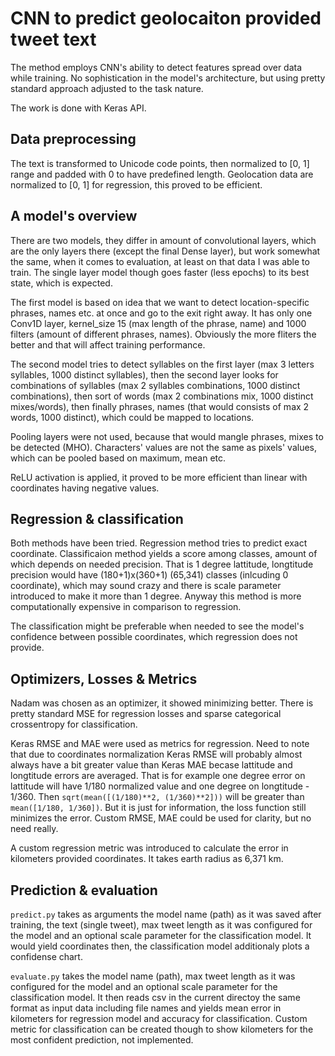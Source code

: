 # CNN to predict geolocaiton provided tweet text

The method employs CNN's ability to detect features spread over data while training. No sophistication in the model's architecture, but using pretty standard approach adjusted to the task nature.

The work is done with Keras API.

## Data preprocessing

The text is transformed to Unicode code points, then normalized to [0, 1] range and padded with 0 to have predefined length. Geolocation data are normalized to [0, 1] for regression, this proved to be efficient.

## A model's overview

There are two models, they differ in amount of convolutional layers, which are the only layers there (except the final Dense layer), but work somewhat the same, when it comes to evaluation, at least on that data I was able to train. The single layer model though goes faster (less epochs) to its best state, which is expected.

The first model is based on idea that we want to detect location-specific phrases, names etc. at once and go to the exit right away. It has only one Conv1D layer, kernel_size 15 (max length of the phrase, name) and 1000 filters (amount of different phrases, names). Obviously the more fliters the better and that will affect training performance.

The second model tries to detect syllables on the first layer (max 3 letters syllables, 1000 distinct syllables), then the second layer looks for combinations of syllables (max 2 syllables combinations, 1000 distinct combinations), then sort of words (max 2 combinations mix, 1000 distinct mixes/words), then finally phrases, names (that would consists of max 2 words, 1000 distinct), which could be mapped to locations.

Pooling layers were not used, because that would mangle phrases, mixes to be detected (MHO). Characters' values are not the same as pixels' values, which can be pooled based on maximum, mean etc.

ReLU activation is applied, it proved to be more efficient than linear with coordinates having negative values.

## Regression & classification

Both methods have been tried. Regression method tries to predict exact coordinate. Classificaion method yields a score among classes, amount of which depends on needed precision. That is 1 degree lattitude, longtitude precision would have (180+1)x(360+1) (65,341) classes (inlcuding 0 coordinate), which may sound crazy and there is scale parameter introduced to make it more than 1 degree. Anyway this method is more computationally expensive in comparison to regression.

The classification might be preferable when needed to see the model's confidence between possible coordinates, which regression does not provide.

## Optimizers, Losses & Metrics

Nadam was chosen as an optimizer, it showed minimizing better. There is pretty standard MSE for regression losses and sparse categorical crossentropy for classification.

Keras RMSE and MAE were used as metrics for regression. Need to note that due to coordinates normalization Keras RMSE will probably almost always have a bit greater value than Keras MAE becase lattitude and longtitude errors are averaged. That is for example one degree error on lattitude will have 1/180 normalized value and one degree on longtitude - 1/360. Then ```sqrt(mean([(1/180)**2, (1/360)**2]))``` will be greater than ```mean([1/180, 1/360])```. But it is just for information, the loss function still minimizes the error. Custom RMSE, MAE could be used for clarity, but no need really.

A custom regression metric was introduced to calculate the error in kilometers provided coordinates. It takes earth radius as 6,371 km.

## Prediction & evaluation

```predict.py``` takes as arguments the model name (path) as it was saved after training, the text (single tweet), max tweet length as it was configured for the model and an optional scale parameter for the classification model. It would yield coordinates then, the classification model additionaly plots a confidense chart.

```evaluate.py``` takes the model name (path), max tweet length as it was configured for the model and an optional scale parameter for the classification model. It then reads csv in the current directoy the same format as input data including file names and yields mean error in kilometers for regression model and accuracy for classification. Custom metric for classification can be created though to show kilometers for the most confident prediction, not implemented.
